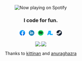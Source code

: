 <p align="center">
  <img src="https://spotify-github-profile.kittinanx.com/api/view?uid=williansantosnt&cover_image=true&theme=novatorem&show_offline=false&background_color=121212&interchange=false" alt="Now playing on Spotify" />
</p>

<div align="center"><h3>I code for fun.</h3><div>
<p float="left"><a href="https://facebook.com/uirian" target="_blank" title="Facebook"><img src="https://github.com/uiriansan/uiriansan/blob/master/facebook.png" width="18px" /></a><img src="https://github.com/uiriansan/uiriansan/blob/master/sep.png"/><a href="https://www.linkedin.com/in/uiriansan/" target="_blank" title="Linkedin"><img src="https://github.com/uiriansan/uiriansan/blob/master/linkedin.png" width="18px" /></a><img src="https://github.com/uiriansan/uiriansan/blob/master/sep.png"/><a href="https://open.spotify.com/user/williansantosnt?si=506f172c669e42b0" target="_blank" title="Spotify"><img src="https://github.com/uiriansan/uiriansan/blob/master/spotify.png" width="18px" /></a><img src="https://github.com/uiriansan/uiriansan/blob/master/sep.png"/><a href="https://anilist.co/user/uiriansan" target="_blank" title="AniList"><img src="https://github.com/uiriansan/uiriansan/blob/master/anilist.png" width="18px" /></a><img src="https://github.com/uiriansan/uiriansan/blob/master/sep.png"/><a href="https://steamcommunity.com/id/uiriansan/" target="_blank" title="Steam"><img src="https://github.com/uiriansan/uiriansan/blob/master/steam.png" width="18px" /></a></p>
   
<a href="https://uiriansan.github.io">
  <img height=200 align="center" src="https://github-readme-stats.vercel.app/api?username=uiriansan&layout=compact&theme=transparent&langs_count=10&hide_border=true&custom_title=Stats&title_color=ca7690&text_color=97ce95&card_width=350" />
</a>
<a href="https://uiriansan.github.io">
  <img height=200 align="center" src="https://github-readme-stats.vercel.app/api/top-langs/?username=uiriansan&layout=compact&theme=transparent&langs_count=10&hide_border=true&title_color=ca7690&text_color=97ce95&card_width=320" />
</a>

<p align="center">
  Thanks to <a href="https://github.com/kittinan/">kittinan</a> and <a href="https://github.com/anuraghazra">anuraghazra</a>
</p>
